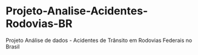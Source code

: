 # Projeto-Analise-Acidentes-Rodovias-BR
Projeto Análise de dados - Acidentes de Trânsito em Rodovias Federais no Brasil
